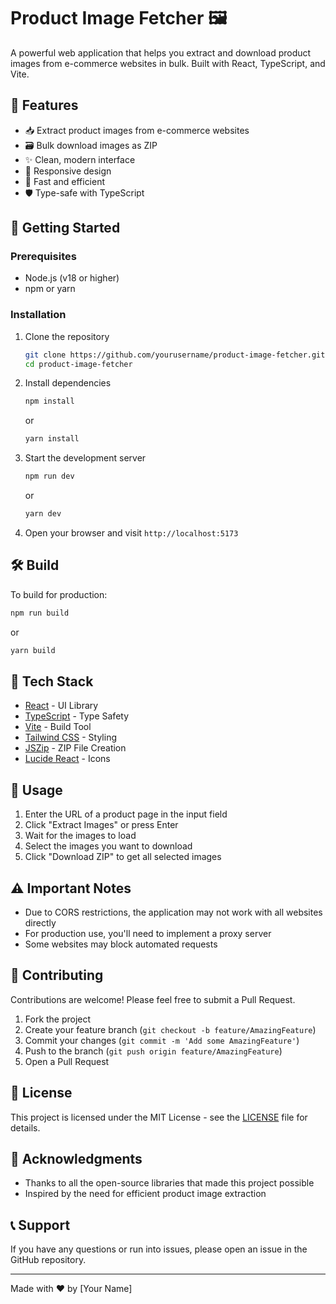 # Product Image Fetcher 🖼️

A powerful web application that helps you extract and download product images from e-commerce websites in bulk. Built with React, TypeScript, and Vite.

## 🌟 Features

- 📥 Extract product images from e-commerce websites
- 🗃️ Bulk download images as ZIP
- ✨ Clean, modern interface
- 📱 Responsive design
- 🚀 Fast and efficient
- 🛡️ Type-safe with TypeScript

## 🚀 Getting Started

### Prerequisites

- Node.js (v18 or higher)
- npm or yarn

### Installation

1. Clone the repository
   ```bash
   git clone https://github.com/yourusername/product-image-fetcher.git
   cd product-image-fetcher
   ```

2. Install dependencies
   ```bash
   npm install
   ```
   or
   ```bash
   yarn install
   ```

3. Start the development server
   ```bash
   npm run dev
   ```
   or
   ```bash
   yarn dev
   ```

4. Open your browser and visit `http://localhost:5173`

## 🛠️ Build

To build for production:
```bash
npm run build
```
or
```bash
yarn build
```

## 🧰 Tech Stack

- [React](https://reactjs.org/) - UI Library
- [TypeScript](https://www.typescriptlang.org/) - Type Safety
- [Vite](https://vitejs.dev/) - Build Tool
- [Tailwind CSS](https://tailwindcss.com/) - Styling
- [JSZip](https://stuk.github.io/jszip/) - ZIP File Creation
- [Lucide React](https://lucide.dev/) - Icons

## 📝 Usage

1. Enter the URL of a product page in the input field
2. Click "Extract Images" or press Enter
3. Wait for the images to load
4. Select the images you want to download
5. Click "Download ZIP" to get all selected images

## ⚠️ Important Notes

- Due to CORS restrictions, the application may not work with all websites directly
- For production use, you'll need to implement a proxy server
- Some websites may block automated requests

## 🤝 Contributing

Contributions are welcome! Please feel free to submit a Pull Request.

1. Fork the project
2. Create your feature branch (`git checkout -b feature/AmazingFeature`)
3. Commit your changes (`git commit -m 'Add some AmazingFeature'`)
4. Push to the branch (`git push origin feature/AmazingFeature`)
5. Open a Pull Request

## 📄 License

This project is licensed under the MIT License - see the [LICENSE](LICENSE) file for details.

## 🙏 Acknowledgments

- Thanks to all the open-source libraries that made this project possible
- Inspired by the need for efficient product image extraction

## 📞 Support

If you have any questions or run into issues, please open an issue in the GitHub repository.

---

Made with ❤️ by [Your Name]
